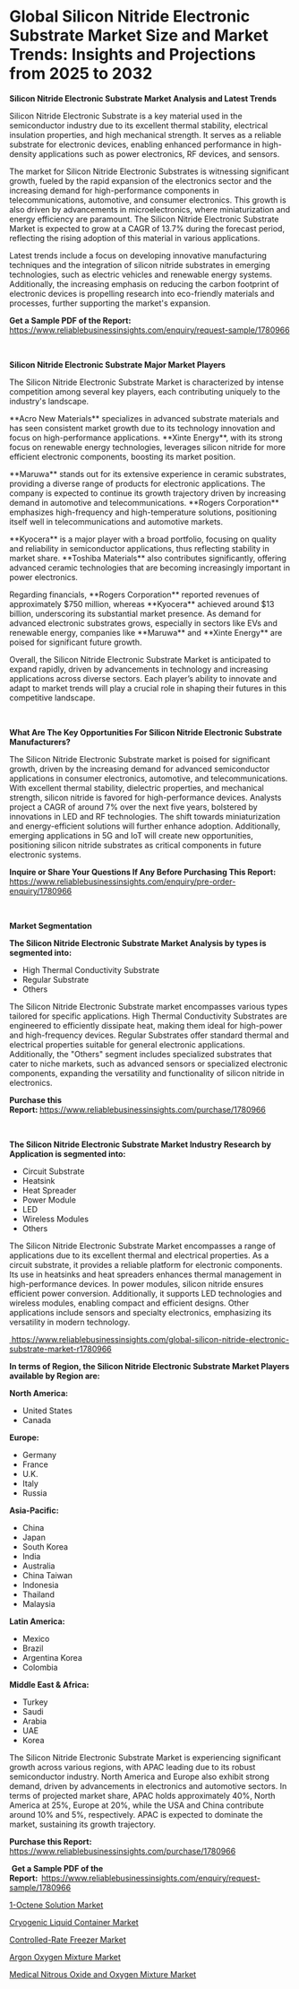 <p><h1>Global Silicon Nitride Electronic Substrate Market Size and Market Trends: Insights and Projections from 2025 to 2032</h1></p><p><strong>Silicon Nitride Electronic Substrate Market Analysis and Latest Trends</strong></p>
<p><p>Silicon Nitride Electronic Substrate is a key material used in the semiconductor industry due to its excellent thermal stability, electrical insulation properties, and high mechanical strength. It serves as a reliable substrate for electronic devices, enabling enhanced performance in high-density applications such as power electronics, RF devices, and sensors. </p><p>The market for Silicon Nitride Electronic Substrates is witnessing significant growth, fueled by the rapid expansion of the electronics sector and the increasing demand for high-performance components in telecommunications, automotive, and consumer electronics. This growth is also driven by advancements in microelectronics, where miniaturization and energy efficiency are paramount. The Silicon Nitride Electronic Substrate Market is expected to grow at a CAGR of 13.7% during the forecast period, reflecting the rising adoption of this material in various applications.</p><p>Latest trends include a focus on developing innovative manufacturing techniques and the integration of silicon nitride substrates in emerging technologies, such as electric vehicles and renewable energy systems. Additionally, the increasing emphasis on reducing the carbon footprint of electronic devices is propelling research into eco-friendly materials and processes, further supporting the market's expansion.</p></p>
<p><strong>Get a Sample PDF of the Report:&nbsp;</strong> <a href="https://www.reliablebusinessinsights.com/enquiry/request-sample/1780966?utm_campaign=57&utm_medium=2&utm_source=Github&utm_content=ia&utm_term=25032025&utm_id=silicon-nitride-electronic-substrate">https://www.reliablebusinessinsights.com/enquiry/request-sample/1780966</a></p>
<p>&nbsp;</p>
<p><strong>Silicon Nitride Electronic Substrate Major Market Players</strong></p>
<p><p>The Silicon Nitride Electronic Substrate Market is characterized by intense competition among several key players, each contributing uniquely to the industry's landscape.</p><p>**Acro New Materials** specializes in advanced substrate materials and has seen consistent market growth due to its technology innovation and focus on high-performance applications. **Xinte Energy**, with its strong focus on renewable energy technologies, leverages silicon nitride for more efficient electronic components, boosting its market position.</p><p>**Maruwa** stands out for its extensive experience in ceramic substrates, providing a diverse range of products for electronic applications. The company is expected to continue its growth trajectory driven by increasing demand in automotive and telecommunications. **Rogers Corporation** emphasizes high-frequency and high-temperature solutions, positioning itself well in telecommunications and automotive markets.</p><p>**Kyocera** is a major player with a broad portfolio, focusing on quality and reliability in semiconductor applications, thus reflecting stability in market share. **Toshiba Materials** also contributes significantly, offering advanced ceramic technologies that are becoming increasingly important in power electronics.</p><p>Regarding financials, **Rogers Corporation** reported revenues of approximately $750 million, whereas **Kyocera** achieved around $13 billion, underscoring its substantial market presence. As demand for advanced electronic substrates grows, especially in sectors like EVs and renewable energy, companies like **Maruwa** and **Xinte Energy** are poised for significant future growth.</p><p>Overall, the Silicon Nitride Electronic Substrate Market is anticipated to expand rapidly, driven by advancements in technology and increasing applications across diverse sectors. Each player’s ability to innovate and adapt to market trends will play a crucial role in shaping their futures in this competitive landscape.</p></p>
<p>&nbsp;</p>
<p><strong>What Are The Key Opportunities For Silicon Nitride Electronic Substrate Manufacturers?</strong></p>
<p><p>The Silicon Nitride Electronic Substrate market is poised for significant growth, driven by the increasing demand for advanced semiconductor applications in consumer electronics, automotive, and telecommunications. With excellent thermal stability, dielectric properties, and mechanical strength, silicon nitride is favored for high-performance devices. Analysts project a CAGR of around 7% over the next five years, bolstered by innovations in LED and RF technologies. The shift towards miniaturization and energy-efficient solutions will further enhance adoption. Additionally, emerging applications in 5G and IoT will create new opportunities, positioning silicon nitride substrates as critical components in future electronic systems.</p></p>
<p><strong>Inquire or Share Your Questions If Any Before Purchasing This Report:</strong> <a href="https://www.reliablebusinessinsights.com/enquiry/pre-order-enquiry/1780966?utm_campaign=57&utm_medium=2&utm_source=Github&utm_content=ia&utm_term=25032025&utm_id=silicon-nitride-electronic-substrate">https://www.reliablebusinessinsights.com/enquiry/pre-order-enquiry/1780966</a></p>
<p>&nbsp;</p>
<p><strong>Market Segmentation</strong></p>
<p><strong>The Silicon Nitride Electronic Substrate Market Analysis by types is segmented into:</strong></p>
<p><ul><li>High Thermal Conductivity Substrate</li><li>Regular Substrate</li><li>Others</li></ul></p>
<p><p>The Silicon Nitride Electronic Substrate market encompasses various types tailored for specific applications. High Thermal Conductivity Substrates are engineered to efficiently dissipate heat, making them ideal for high-power and high-frequency devices. Regular Substrates offer standard thermal and electrical properties suitable for general electronic applications. Additionally, the "Others" segment includes specialized substrates that cater to niche markets, such as advanced sensors or specialized electronic components, expanding the versatility and functionality of silicon nitride in electronics.</p></p>
<p><strong>Purchase this Report:&nbsp;</strong><a href="https://www.reliablebusinessinsights.com/purchase/1780966?utm_campaign=57&utm_medium=2&utm_source=Github&utm_content=ia&utm_term=25032025&utm_id=silicon-nitride-electronic-substrate">https://www.reliablebusinessinsights.com/purchase/1780966</a></p>
<p>&nbsp;</p>
<p><strong>The Silicon Nitride Electronic Substrate Market Industry Research by Application is segmented into:</strong></p>
<p><ul><li>Circuit Substrate</li><li>Heatsink</li><li>Heat Spreader</li><li>Power Module</li><li>LED</li><li>Wireless Modules</li><li>Others</li></ul></p>
<p><p>The Silicon Nitride Electronic Substrate Market encompasses a range of applications due to its excellent thermal and electrical properties. As a circuit substrate, it provides a reliable platform for electronic components. Its use in heatsinks and heat spreaders enhances thermal management in high-performance devices. In power modules, silicon nitride ensures efficient power conversion. Additionally, it supports LED technologies and wireless modules, enabling compact and efficient designs. Other applications include sensors and specialty electronics, emphasizing its versatility in modern technology.</p></p>
<p><a href="https://www.reliablebusinessinsights.com/global-silicon-nitride-electronic-substrate-market-r1780966?utm_campaign=57&utm_medium=2&utm_source=Github&utm_content=ia&utm_term=25032025&utm_id=silicon-nitride-electronic-substrate">&nbsp;https://www.reliablebusinessinsights.com/global-silicon-nitride-electronic-substrate-market-r1780966</a></p>
<p><strong>In terms of Region, the Silicon Nitride Electronic Substrate Market Players available by Region are:</strong></p>
<p>
    <p> <strong> North America: </strong>
        <ul>
            <li>United States</li>
            <li>Canada</li>
        </ul>
        </p> 
    <p> <strong> Europe: </strong>
        <ul>
            <li>Germany</li>
            <li>France</li>
            <li>U.K.</li>
            <li>Italy</li>
            <li>Russia</li>
        </ul>
        </p> 
    <p> <strong> Asia-Pacific: </strong>
        <ul>
            <li>China</li>
            <li>Japan</li>
            <li>South Korea</li>
            <li>India</li>
            <li>Australia</li>
            <li>China Taiwan</li>
            <li>Indonesia</li>
            <li>Thailand</li>
            <li>Malaysia</li>
        </ul>
        </p> 
    <p> <strong> Latin America: </strong>
        <ul>
            <li>Mexico</li>
            <li>Brazil</li>
            <li>Argentina Korea</li>
            <li>Colombia</li>
        </ul>
        </p> 
    <p> <strong> Middle East & Africa: </strong>
        <ul>
            <li>Turkey</li>
            <li>Saudi</li>
            <li>Arabia</li>
            <li>UAE</li>
            <li>Korea</li>
        </ul>
    </p>
    </p>
<p><p>The Silicon Nitride Electronic Substrate Market is experiencing significant growth across various regions, with APAC leading due to its robust semiconductor industry. North America and Europe also exhibit strong demand, driven by advancements in electronics and automotive sectors. In terms of projected market share, APAC holds approximately 40%, North America at 25%, Europe at 20%, while the USA and China contribute around 10% and 5%, respectively. APAC is expected to dominate the market, sustaining its growth trajectory.</p></p>
<p><strong>Purchase this Report: </strong><a href="https://www.reliablebusinessinsights.com/purchase/1780966?utm_campaign=57&utm_medium=2&utm_source=Github&utm_content=ia&utm_term=25032025&utm_id=silicon-nitride-electronic-substrate">https://www.reliablebusinessinsights.com/purchase/1780966</a></p>
<p>&nbsp;<strong>Get a Sample PDF of the Report:&nbsp;&nbsp;</strong><a href="https://www.reliablebusinessinsights.com/enquiry/request-sample/1780966?utm_campaign=57&utm_medium=2&utm_source=Github&utm_content=ia&utm_term=25032025&utm_id=silicon-nitride-electronic-substrate">https://www.reliablebusinessinsights.com/enquiry/request-sample/1780966</a></p>
<p><strong></strong></p>
<p><p><a href="https://github.com/houltngake/Market-Research-Report-List-1/blob/main/1-octene-solution-market.md?utm_campaign=57&utm_medium=2&utm_source=Github&utm_content=ia&utm_term=25032025&utm_id=silicon-nitride-electronic-substrate">1-Octene Solution Market</a></p><p><a href="https://github.com/snakewaduddx/Market-Research-Report-List-1/blob/main/cryogenic-liquid-container-market.md?utm_campaign=57&utm_medium=2&utm_source=Github&utm_content=ia&utm_term=25032025&utm_id=silicon-nitride-electronic-substrate">Cryogenic Liquid Container Market</a></p><p><a href="https://github.com/sakuniniray98/Market-Research-Report-List-1/blob/main/controlled-rate-freezer-market.md?utm_campaign=57&utm_medium=2&utm_source=Github&utm_content=ia&utm_term=25032025&utm_id=silicon-nitride-electronic-substrate">Controlled-Rate Freezer Market</a></p><p><a href="https://github.com/zeyddaddo4/Market-Research-Report-List-1/blob/main/argon-oxygen-mixture-market.md?utm_campaign=57&utm_medium=2&utm_source=Github&utm_content=ia&utm_term=25032025&utm_id=silicon-nitride-electronic-substrate">Argon Oxygen Mixture Market</a></p><p><a href="https://github.com/pllahoithana9/Market-Research-Report-List-1/blob/main/medical-nitrous-oxide-and-oxygen-mixture-market.md?utm_campaign=57&utm_medium=2&utm_source=Github&utm_content=ia&utm_term=25032025&utm_id=silicon-nitride-electronic-substrate">Medical Nitrous Oxide and Oxygen Mixture Market</a></p></p>